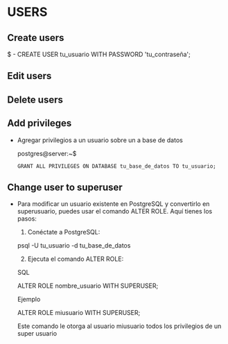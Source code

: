 # USERS

## Create users

  $ - CREATE USER tu_usuario WITH PASSWORD 'tu_contraseña';

## Edit users

## Delete users

## Add privileges

- Agregar privilegios a un usuario sobre un a base de datos

    postgres@server:~$

      GRANT ALL PRIVILEGES ON DATABASE tu_base_de_datos TO tu_usuario;

## Change user to superuser

- Para modificar un usuario existente en PostgreSQL y convertirlo en superusuario, puedes usar el comando ALTER ROLE.
  Aquí tienes los pasos:

  1. Conéctate a PostgreSQL:

    psql -U tu_usuario -d tu_base_de_datos

  2. Ejecuta el comando ALTER ROLE:
  
    SQL

    ALTER ROLE nombre_usuario WITH SUPERUSER;

    Ejemplo

    ALTER ROLE miusuario WITH SUPERUSER;

    Este comando le otorga al usuario miusuario todos los privilegios de un super usuario
